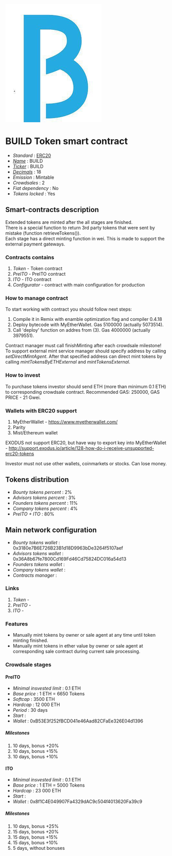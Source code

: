 ![BUILD Token](logo.jpg "BUILD Token")

# BUILD Token smart contract

* _Standard_                                                                            : [ERC20](https://github.com/ethereum/EIPs/blob/master/EIPS/eip-20.md)
* _[Name](https://github.com/ethereum/EIPs/blob/master/EIPS/eip-20.md#name)_            : BUILD
* _[Ticker](https://github.com/ethereum/EIPs/blob/master/EIPS/eip-20.md#symbol)_        : BUILD
* _[Decimals](https://github.com/ethereum/EIPs/blob/master/EIPS/eip-20.md#decimals)_    : 18
* _Emission_                                                                            : Mintable
* _Crowdsales_                                                                          : 2
* _Fiat dependency_                                                                     : No
* _Tokens locked_                                                                       : Yes

## Smart-contracts description

Extended tokens are minted after the all stages are finished.  
There is a special function to return 3rd party tokens that were sent by mistake (function retrieveTokens()).  
Each stage has a direct minting function in wei. This is made to support the external payment gateways.

### Contracts contains
1. _Token_ - Token contract
2. _PreITO_ - PreITO contract
3. _ITO_ - ITO contract
4. _Configurator_ - contract with main configuration for production

### How to manage contract
To start working with contract you should follow next steps:
1. Compile it in Remix with enamble optimization flag and compiler 0.4.18
2. Deploy bytecode with MyEtherWallet. Gas 5100000 (actually 5073514).
3. Call 'deploy' function on addres from (3). Gas 4000000 (actually 3979551). 

Contract manager must call finishMinting after each crowdsale milestone!
To support external mint service manager should specify address by calling _setDirectMintAgent_. After that specified address can direct mint tokens by calling _mintTokensByETHExternal_ and _mintTokensExternal_.

### How to invest
To purchase tokens investor should send ETH (more than minimum 0.1 ETH) to corresponding crowdsale contract.
Recommended GAS: 250000, GAS PRICE - 21 Gwei.

### Wallets with ERC20 support
1. MyEtherWallet - https://www.myetherwallet.com/
2. Parity 
3. Mist/Ethereum wallet

EXODUS not support ERC20, but have way to export key into MyEtherWallet - http://support.exodus.io/article/128-how-do-i-receive-unsupported-erc20-tokens

Investor must not use other wallets, coinmarkets or stocks. Can lose money.

## Tokens distribution

* _Bounty tokens percent_       : 2%
* _Advisors tokens percent_     : 3%
* _Founders tokens percent_     : 11%
* _Company tokens percent_      : 4%
* _PreITO + ITO_                : 80%

## Main network configuration

* _Bounty tokens wallet_        : 0x3180e7B6E726B23B1d18D9963bDe3264f5107aef
* _Advisors tokens wallet_      : 0x36A8b67fe7800Cd169Fd46Cd75824DC016a54d13
* _Founders tokens wallet_      : 
* _Company tokens wallet_       : 
* _Contracts manager_           :

### Links
1. _Token_ -
2. _PreITO_ -
3. _ITO_ -

### Features
* Manually mint tokens by owner or sale agent at any time until token minting finished. 
* Manually mint tokens in ether value by owner or sale agent at corresponding sale contract during current sale processing.  

### Crowdsale stages

#### PreITO
* _Minimal insvested limit_     : 0.1 ETH
* _Base price_                  : 1 ETH = 6650 Tokens
* _Softcap_                     : 3500 ETH
* _Hardcap_                     : 12 000 ETH
* _Period_                      : 30 days
* _Start_                       : 
* _Wallet_                      : 0xB53E3f252fBCD041e46Aad82CFaEe326E04d1396

##### Milestones
1. 10 days, bonus +20%
2. 10 days, bonus +15%
3. 10 days, bonus +10%

#### ITO
* _Minimal insvested limit_     : 0.1 ETH
* _Base price_                  : 1 ETH = 5000 Tokens
* _Hardcap_                     : 23 000 ETH
* _Start_                       : 
* _Wallet_                      : 0x8f1C4E049907Fa4329dAC9c504f4013620Fa39c9

##### Milestones
1. 10 days, bonus +25%
2. 15 days, bonus +20%
3. 15 days, bonus +15%
3. 15 days, bonus +10%
3.  5 days, without bonuses

